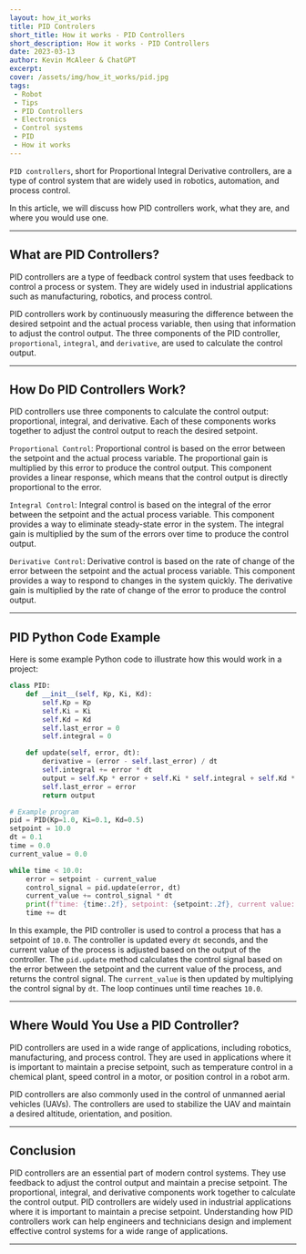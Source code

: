 ```yaml
---
layout: how_it_works
title: PID Controlers
short_title: How it works - PID Controllers
short_description: How it works - PID Controllers
date: 2023-03-13
author: Kevin McAleer & ChatGPT
excerpt: 
cover: /assets/img/how_it_works/pid.jpg
tags:
 - Robot
 - Tips
 - PID Controllers
 - Electronics
 - Control systems
 - PID
 - How it works
---
```


`PID controllers`, short for Proportional Integral Derivative controllers, are a type of control system that are widely used in robotics, automation, and process control.

In this article, we will discuss how PID controllers work, what they are, and where you would use one.

---

## What are PID Controllers?

PID controllers are a type of feedback control system that uses feedback to control a process or system. They are widely used in industrial applications such as manufacturing, robotics, and process control.

PID controllers work by continuously measuring the difference between the desired setpoint and the actual process variable, then using that information to adjust the control output. The three components of the PID controller, `proportional`, `integral`, and `derivative`, are used to calculate the control output.

---

## How Do PID Controllers Work?

PID controllers use three components to calculate the control output: proportional, integral, and derivative. Each of these components works together to adjust the control output to reach the desired setpoint.

`Proportional Control`: Proportional control is based on the error between the setpoint and the actual process variable. The proportional gain is multiplied by this error to produce the control output. This component provides a linear response, which means that the control output is directly proportional to the error.

`Integral Control`: Integral control is based on the integral of the error between the setpoint and the actual process variable. This component provides a way to eliminate steady-state error in the system. The integral gain is multiplied by the sum of the errors over time to produce the control output.

`Derivative Control`: Derivative control is based on the rate of change of the error between the setpoint and the actual process variable. This component provides a way to respond to changes in the system quickly. The derivative gain is multiplied by the rate of change of the error to produce the control output.

---

## PID Python Code Example

Here is some example Python code to illustrate how this would work in a project:

```python
class PID:
    def __init__(self, Kp, Ki, Kd):
        self.Kp = Kp
        self.Ki = Ki
        self.Kd = Kd
        self.last_error = 0
        self.integral = 0

    def update(self, error, dt):
        derivative = (error - self.last_error) / dt
        self.integral += error * dt
        output = self.Kp * error + self.Ki * self.integral + self.Kd * derivative
        self.last_error = error
        return output

# Example program
pid = PID(Kp=1.0, Ki=0.1, Kd=0.5)
setpoint = 10.0
dt = 0.1
time = 0.0
current_value = 0.0

while time < 10.0:
    error = setpoint - current_value
    control_signal = pid.update(error, dt)
    current_value += control_signal * dt
    print(f"time: {time:.2f}, setpoint: {setpoint:.2f}, current value: {current_value:.2f}, error: {error:.2f}, control signal: {control_signal:.2f}")
    time += dt
```

In this example, the PID controller is used to control a process that has a setpoint of `10.0`. The controller is updated every `dt` seconds, and the current value of the process is adjusted based on the output of the controller. The `pid.update` method calculates the control signal based on the error between the setpoint and the current value of the process, and returns the control signal. The `current_value` is then updated by multiplying the control signal by `dt`. The loop continues until time reaches `10.0`.

---

## Where Would You Use a PID Controller?

PID controllers are used in a wide range of applications, including robotics, manufacturing, and process control. They are used in applications where it is important to maintain a precise setpoint, such as temperature control in a chemical plant, speed control in a motor, or position control in a robot arm.

PID controllers are also commonly used in the control of unmanned aerial vehicles (UAVs). The controllers are used to stabilize the UAV and maintain a desired altitude, orientation, and position.

---

## Conclusion

PID controllers are an essential part of modern control systems. They use feedback to adjust the control output and maintain a precise setpoint. The proportional, integral, and derivative components work together to calculate the control output. PID controllers are widely used in industrial applications where it is important to maintain a precise setpoint. Understanding how PID controllers work can help engineers and technicians design and implement effective control systems for a wide range of applications.

---
